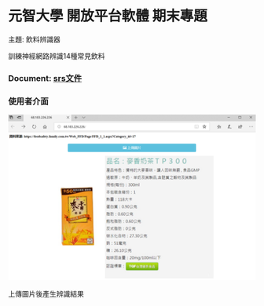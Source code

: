 元智大學 開放平台軟體 期末專題
========
主題: 飲料辨識器

訓練神經網路辨識14種常見飲料

### Document: [srs文件](https://github.com/k8188219/final/blob/master/Document/srs.pdf)

### 使用者介面

![userinterface2](https://raw.githubusercontent.com/k8188219/final/master/Document/userinterface2.png)

上傳圖片後產生辨識結果
